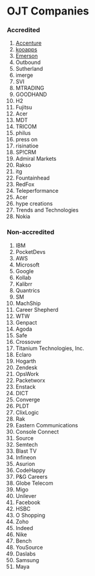 # OJT Companies
### Accredited

1. [Accenture](https://www.accenture.com/ph-en)
2. [kooapps](https://kooapps.com/)
3. [Emerson](https://www.emerson.com/en-us/global)
4. Outbound
5. Sutherland
6. imerge
7. SVI
8. MTRADING
9. GOODHAND
10. H2
11. Fujitsu
12. Acer
13. MDT
14. TRICOM
15. philus
16. press on
17. risinatioe
18. SP!CRM
19. Admiral Markets
20. Rakso
21. itg
22. Fountainhead
23. RedFox
24. Teleperformance
25. Acer
26. hype creations
27. Trends and Technologies
28. Nokia

### Non-accredited

1. IBM
2. PocketDevs
3. AWS
4. Microsoft
5. Google
6. Kollab
7. Kalibrr
8. Quantrics
9. SM
10. MachShip
11. Career Shepherd
12. WTW
13. Genpact
14. Agoda
15. Safe
16. Crossover
17. Titanium Technologies, Inc.
18. Eclaro
19. Hogarth
20. Zendesk
21. OpsWork
22. Packetworx
23. Enstack
24. DICT
25. Converge
26. PLDT
27. ClixLogic
28. Rak
29. Eastern Communications
30. Console Connect
31. Source
32. Semtech
33. Blast TV
34. Infineon
35. Asurion
36. CodeHappy
37. P&G Careers
38. Globe Telecom
39. Migo
40. Unilever
41. Facebook
42. HSBC
43. O Shopping
44. Zoho
45. Indeed
46. Nike
47. Bench
48. YouSource
49. Daslabs
50. Samsung
51. Maya